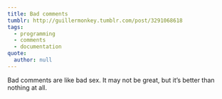 ```yaml
---
title: Bad comments
tumblr: http://guillermonkey.tumblr.com/post/3291068618
tags:
  - programming
  - comments
  - documentation
quote:
  author: null
---
```


Bad comments are like bad sex. It may not be great, but it’s better than nothing at all.

